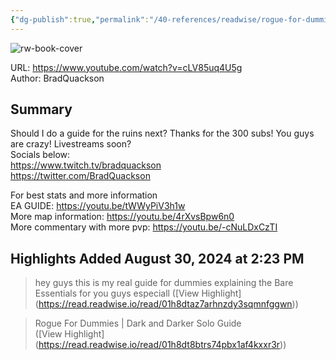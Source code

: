 ```yaml
---
{"dg-publish":true,"permalink":"/40-references/readwise/rogue-for-dummies-dark-and-darker-solo-guide/","tags":["rw/articles"]}
---
```



![rw-book-cover](https://i.ytimg.com/vi/cLV85uq4U5g/maxresdefault.jpg)

  

URL: <https://www.youtube.com/watch?v=cLV85uq4U5g>  
Author: BradQuackson

## Summary

Should I do a guide for the ruins next? Thanks for the 300 subs! You guys are crazy! Livestreams soon?  
Socials below:  
<https://www.twitch.tv/bradquackson>  
<https://twitter.com/BradQuackson>

For best stats and more information  
EA GUIDE: <https://youtu.be/tWWyPiV3h1w>  
More map information: <https://youtu.be/4rXvsBpw6n0>  
More commentary with more pvp: <https://youtu.be/-cNuLDxCzTI>

## Highlights Added August 30, 2024 at 2:23 PM

> hey guys this is my real guide for dummies explaining the Bare Essentials for you guys especiall ([View Highlight] (<https://read.readwise.io/read/01h8dtaz7arhnzdy3sqmnfggwn>))

> Rogue For Dummies | Dark and Darker Solo Guide  
> [](https://www.youtube.com/@bradquackson) ([View Highlight] (<https://read.readwise.io/read/01h8dt8btrs74pbx1af4kxxr3r>))
